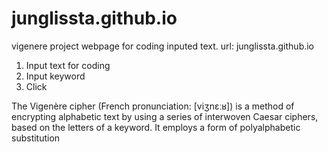 # junglissta.github.io
vigenere project
webpage for coding inputed text.
url: junglissta.github.io
1. Input text for coding
2. Input keyword
3. Click

The Vigenère cipher (French pronunciation: ​[viʒnɛːʁ]) is a method of encrypting alphabetic text by using a series of interwoven Caesar ciphers, based on the letters of a keyword. It employs a form of polyalphabetic substitution
